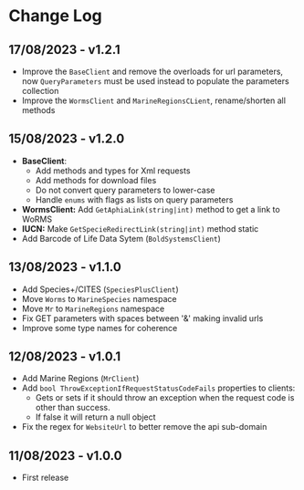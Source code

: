 # Change Log

## 17/08/2023 - v1.2.1

- Improve the `BaseClient` and remove the overloads for url parameters, now `QueryParameters` must be used instead to populate the parameters collection
- Improve the `WormsClient` and `MarineRegionsCLient`, rename/shorten all methods

## 15/08/2023 - v1.2.0

- **BaseClient**: 
  - Add methods and types for Xml requests
  - Add methods for download files
  - Do not convert query parameters to lower-case
  - Handle `enums` with flags as lists on query parameters
- **WormsClient:** Add `GetAphiaLink(string|int)` method to get a link to WoRMS
- **IUCN:** Make `GetSpecieRedirectLink(string|int)` method static
- Add Barcode of Life Data Sytem (`BoldSystemsClient`)

## 13/08/2023 - v1.1.0

- Add Species+/CITES (`SpeciesPlusClient`)
- Move `Worms` to `MarineSpecies` namespace
- Move `Mr` to `MarineRegions` namespace
- Fix GET parameters with spaces between '&' making invalid urls
- Improve some type names for coherence

## 12/08/2023 - v1.0.1

- Add Marine Regions (`MrClient`)
- Add `bool ThrowExceptionIfRequestStatusCodeFails` properties to clients:  
  - Gets or sets if it should throw an exception when the request code is other than success.  
  - If false it will return a null object
- Fix the regex for `WebsiteUrl` to better remove the api sub-domain

## 11/08/2023 - v1.0.0
    
- First release
